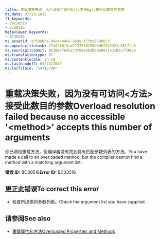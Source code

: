 ```yaml
---
title: 重载决策失败，因为没有可访问&lt;方法&gt;接受此数目的参数
ms.date: 07/20/2015
f1_keywords:
- vbc30516
- bc30516
helpviewer_keywords:
- BC30516
ms.assetid: e55086ba-d9ce-446a-869e-f1fbc870b6c3
ms.openlocfilehash: 27e0f18f9ad21378f0159d0d612b3d21c8517fa8
ms.sourcegitcommit: 6b308cf6d627d78ee36dbbae8972a310ac7fd6c8
ms.translationtype: MT
ms.contentlocale: zh-CN
ms.lasthandoff: 01/23/2019
ms.locfileid: "54715720"
---
```

# <a name="overload-resolution-failed-because-no-accessible-ltmethodgt-accepts-this-number-of-arguments"></a><span data-ttu-id="16b9f-102">重载决策失败，因为没有可访问&lt;方法&gt;接受此数目的参数</span><span class="sxs-lookup"><span data-stu-id="16b9f-102">Overload resolution failed because no accessible '&lt;method&gt;' accepts this number of arguments</span></span>
<span data-ttu-id="16b9f-103">你已调用重载方法，但编译器没有找到具有匹配参数列表的方法。</span><span class="sxs-lookup"><span data-stu-id="16b9f-103">You have made a call to an overloaded method, but the compiler cannot find a method with a matching argument list.</span></span>  
  
 <span data-ttu-id="16b9f-104">**错误 ID:** BC30516</span><span class="sxs-lookup"><span data-stu-id="16b9f-104">**Error ID:** BC30516</span></span>  
  
## <a name="to-correct-this-error"></a><span data-ttu-id="16b9f-105">更正此错误</span><span class="sxs-lookup"><span data-stu-id="16b9f-105">To correct this error</span></span>  
  
-   <span data-ttu-id="16b9f-106">检查所提供的参数列表。</span><span class="sxs-lookup"><span data-stu-id="16b9f-106">Check the argument list you have supplied.</span></span>  
  
## <a name="see-also"></a><span data-ttu-id="16b9f-107">请参阅</span><span class="sxs-lookup"><span data-stu-id="16b9f-107">See also</span></span>
- [<span data-ttu-id="16b9f-108">重载属性和方法</span><span class="sxs-lookup"><span data-stu-id="16b9f-108">Overloaded Properties and Methods</span></span>](../../visual-basic/programming-guide/language-features/objects-and-classes/overloaded-properties-and-methods.md)
